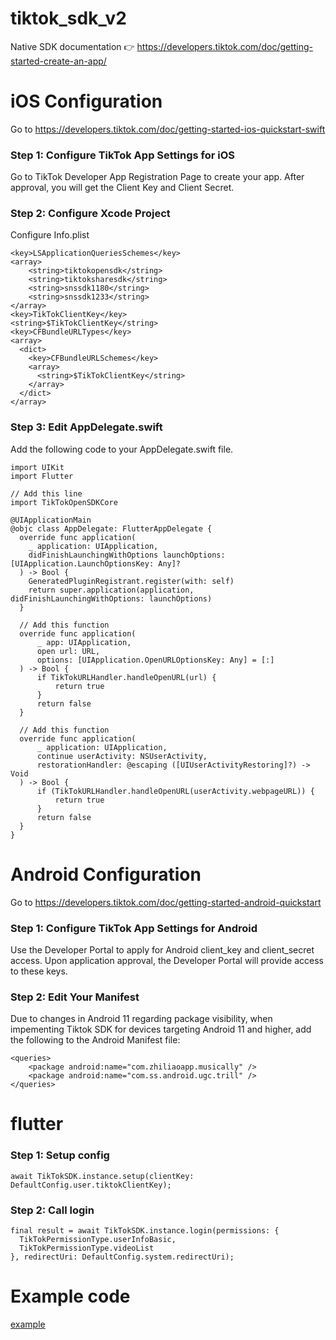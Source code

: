 # tiktok_sdk_v2

Native SDK documentation 👉 https://developers.tiktok.com/doc/getting-started-create-an-app/

# iOS Configuration
Go to https://developers.tiktok.com/doc/getting-started-ios-quickstart-swift
### Step 1: Configure TikTok App Settings for iOS
Go to TikTok Developer App Registration Page to create your app. After approval, you will get the Client Key and Client Secret.

### Step 2: Configure Xcode Project
Configure Info.plist
```
<key>LSApplicationQueriesSchemes</key>
<array>
    <string>tiktokopensdk</string>
    <string>tiktoksharesdk</string>
    <string>snssdk1180</string>
    <string>snssdk1233</string>
</array>
<key>TikTokClientKey</key>
<string>$TikTokClientKey</string>
<key>CFBundleURLTypes</key>
<array>
  <dict>
    <key>CFBundleURLSchemes</key>
    <array>
      <string>$TikTokClientKey</string>
    </array>
  </dict>
</array>
```
### Step 3: Edit AppDelegate.swift
Add the following code to your AppDelegate.swift file.
```
import UIKit
import Flutter

// Add this line
import TikTokOpenSDKCore

@UIApplicationMain
@objc class AppDelegate: FlutterAppDelegate {
  override func application(
    _ application: UIApplication,
    didFinishLaunchingWithOptions launchOptions: [UIApplication.LaunchOptionsKey: Any]?
  ) -> Bool {
    GeneratedPluginRegistrant.register(with: self)
    return super.application(application, didFinishLaunchingWithOptions: launchOptions)
  }

  // Add this function
  override func application(
      _ app: UIApplication,
      open url: URL,
      options: [UIApplication.OpenURLOptionsKey: Any] = [:]
  ) -> Bool {
      if TikTokURLHandler.handleOpenURL(url) {
          return true
      }
      return false
  }
  
  // Add this function
  override func application(
      _ application: UIApplication,
      continue userActivity: NSUserActivity,
      restorationHandler: @escaping ([UIUserActivityRestoring]?) -> Void
  ) -> Bool {
      if (TikTokURLHandler.handleOpenURL(userActivity.webpageURL)) {
          return true
      }
      return false
  }
}
```

# Android Configuration
Go to https://developers.tiktok.com/doc/getting-started-android-quickstart
### Step 1: Configure TikTok App Settings for Android
Use the Developer Portal to apply for Android client_key and client_secret access. Upon application approval, the Developer Portal will provide access to these keys.

### Step 2: Edit Your Manifest
Due to changes in Android 11 regarding package visibility, when impementing Tiktok SDK for devices targeting Android 11 and higher, add the following to the Android Manifest file:
```
<queries>
    <package android:name="com.zhiliaoapp.musically" />
    <package android:name="com.ss.android.ugc.trill" />
</queries>
```

# flutter
### Step 1: Setup config
```
await TikTokSDK.instance.setup(clientKey: DefaultConfig.user.tiktokClientKey);
```

### Step 2: Call login
```
final result = await TikTokSDK.instance.login(permissions: {
  TikTokPermissionType.userInfoBasic,
  TikTokPermissionType.videoList
}, redirectUri: DefaultConfig.system.redirectUri);
```

# Example code
[example](https://github.com/cnAlan/tiktok_sdk_v2/tree/master/example)

